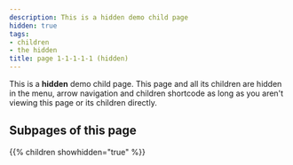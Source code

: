 ```yaml
---
description: This is a hidden demo child page
hidden: true
tags:
- children
- the hidden
title: page 1-1-1-1-1 (hidden)
---
```


This is a **hidden** demo child page. This page and all its children are hidden in the menu, arrow navigation and children shortcode as long as you aren't viewing this page or its children directly.

## Subpages of this page

{{% children showhidden="true" %}}
